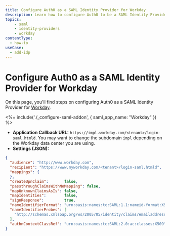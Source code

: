 ```yaml
---
title: Configure Auth0 as a SAML Identity Provider for Workday
description: Learn how to configure Auth0 to be a SAML Identity Provider for Workday.
topics:
    - saml
    - identity-providers
    - workday
contentType:
  - how-to
useCase:
  - add-idp
---
```


# Configure Auth0 as a SAML Identity Provider for Workday

On this page, you'll find steps on configuring Auth0 as a SAML Identity Provider for [Workday](https://www.workday.com/).

<%= include('./_configure-saml-addon', {
  saml_app_name: "Workday"
}) %>

- **Application Callback URL:** `https://impl.workday.com/<tenant>/login-saml.htmld`. You may want to change the subdomain `impl` depending on the Workday data center you are using.
- **Settings (JSON):**

```json
{
  "audience": "http://www.workday.com",
  "recipient": "https://www.myworkday.com/<tenant>/login-saml.htmld",
  "mappings": {
  },
  "createUpnClaim":       false,
  "passthroughClaimsWithNoMapping": false,
  "mapUnknownClaimsAsIs": false,
  "mapIdentities":        false,
  "signResponse":         true,
  "nameIdentifierFormat": "urn:oasis:names:tc:SAML:1.1:nameid-format:X509SubjectName",
  "nameIdentifierProbes": [
    "http://schemas.xmlsoap.org/ws/2005/05/identity/claims/emailaddress",
  ],
  "authnContextClassRef": "urn:oasis:names:tc:SAML:2.0:ac:classes:X509",
}
```

